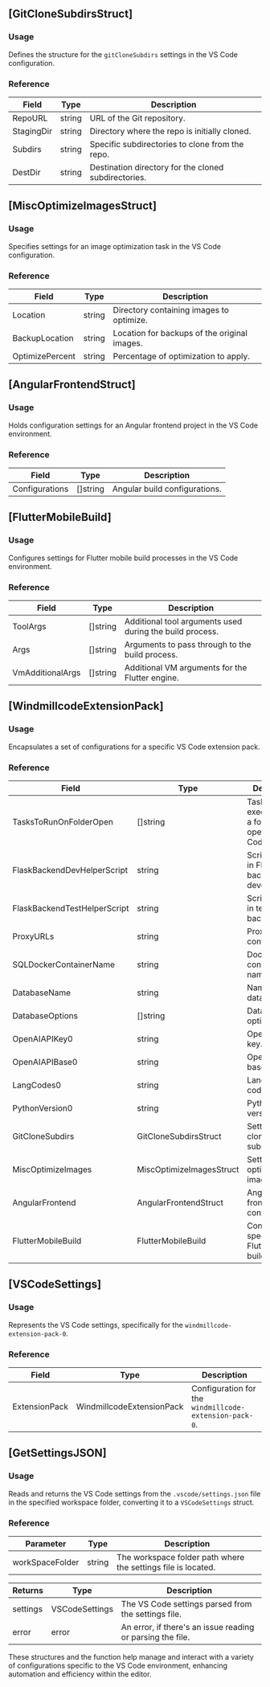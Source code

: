 ## [GitCloneSubdirsStruct]
### Usage
Defines the structure for the `gitCloneSubdirs` settings in the VS Code configuration.

### Reference
| Field       | Type   | Description                                       |
|-------------|--------|---------------------------------------------------|
| RepoURL     | string | URL of the Git repository.                        |
| StagingDir  | string | Directory where the repo is initially cloned.     |
| Subdirs     | string | Specific subdirectories to clone from the repo.   |
| DestDir     | string | Destination directory for the cloned subdirectories. |

## [MiscOptimizeImagesStruct]
### Usage
Specifies settings for an image optimization task in the VS Code configuration.

### Reference
| Field            | Type   | Description                                      |
|------------------|--------|--------------------------------------------------|
| Location         | string | Directory containing images to optimize.         |
| BackupLocation   | string | Location for backups of the original images.     |
| OptimizePercent  | string | Percentage of optimization to apply.             |

## [AngularFrontendStruct]
### Usage
Holds configuration settings for an Angular frontend project in the VS Code environment.

### Reference
| Field            | Type     | Description                                 |
|------------------|----------|---------------------------------------------|
| Configurations   | []string | Angular build configurations.               |

## [FlutterMobileBuild]
### Usage
Configures settings for Flutter mobile build processes in the VS Code environment.

### Reference
| Field              | Type       | Description                                                  |
|--------------------|------------|--------------------------------------------------------------|
| ToolArgs           | []string   | Additional tool arguments used during the build process.     |
| Args               | []string   | Arguments to pass through to the build process.              |
| VmAdditionalArgs   | []string   | Additional VM arguments for the Flutter engine.              |


## [WindmillcodeExtensionPack]
### Usage
Encapsulates a set of configurations for a specific VS Code extension pack.

### Reference
| Field                            | Type                        | Description                                                    |
|----------------------------------|-----------------------------|----------------------------------------------------------------|
| TasksToRunOnFolderOpen           | []string                    | Tasks to execute when a folder is opened in VS Code.           |
| FlaskBackendDevHelperScript      | string                      | Script to assist in Flask backend development.                 |
| FlaskBackendTestHelperScript     | string                      | Script to assist in testing Flask backend.                     |
| ProxyURLs                        | string                      | Proxy URLs configuration.                                      |
| SQLDockerContainerName           | string                      | Docker container name for SQL.                                 |
| DatabaseName                     | string                      | Name of the database.                                          |
| DatabaseOptions                  | []string                    | Database options.                                              |
| OpenAIAPIKey0                    | string                      | OpenAI API key.                                                |
| OpenAIAPIBase0                   | string                      | OpenAI API base URL.                                           |
| LangCodes0                       | string                      | Language codes.                                                |
| PythonVersion0                   | string                      | Python version.                                                |
| GitCloneSubdirs                  | GitCloneSubdirsStruct       | Settings for cloning Git subdirectories.                       |
| MiscOptimizeImages               | MiscOptimizeImagesStruct    | Settings for optimizing images.                                |
| AngularFrontend                  | AngularFrontendStruct       | Angular frontend configurations.                               |
| FlutterMobileBuild               | FlutterMobileBuild          | Configurations specific to Flutter mobile builds.              |

## [VSCodeSettings]
### Usage
Represents the VS Code settings, specifically for the `windmillcode-extension-pack-0`.

### Reference
| Field          | Type                        | Description                                        |
|----------------|-----------------------------|----------------------------------------------------|
| ExtensionPack  | WindmillcodeExtensionPack   | Configuration for the `windmillcode-extension-pack-0`. |

## [GetSettingsJSON]
### Usage
Reads and returns the VS Code settings from the `.vscode/settings.json` file in the specified workspace folder, converting it to a `VSCodeSettings` struct.

### Reference
| Parameter        | Type   | Description                                      |
|------------------|--------|--------------------------------------------------|
| workSpaceFolder  | string | The workspace folder path where the settings file is located. |

| Returns          | Type             | Description                                     |
|------------------|------------------|-------------------------------------------------|
| settings         | VSCodeSettings   | The VS Code settings parsed from the settings file. |
| error            | error            | An error, if there's an issue reading or parsing the file. |

These structures and the function help manage and interact with a variety of configurations specific to the VS Code environment, enhancing automation and efficiency within the editor.
